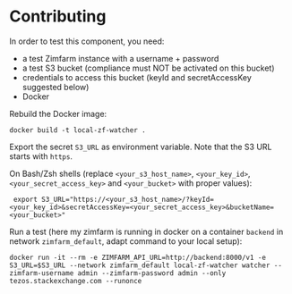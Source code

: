 # Contributing

In order to test this component, you need:
- a test Zimfarm instance with a username + password
- a test S3 bucket  (compliance must NOT be activated on this bucket)
- credentials to access this bucket (keyId and secretAccessKey suggested below)
- Docker

Rebuild the Docker image:

```
docker build -t local-zf-watcher .
```

Export the secret `S3_URL` as environment variable. Note that the S3 URL starts with `https`.


On Bash/Zsh shells (replace `<your_s3_host_name>`, `<your_key_id>`, `<your_secret_access_key>` and `<your_bucket>` with proper values):

```
 export S3_URL="https://<your_s3_host_name>/?keyId=<your_key_id>&secretAccessKey=<your_secret_access_key>&bucketName=<your_bucket>"
```

Run a test (here my zimfarm is running in docker on a container `backend` in network `zimfarm_default`, adapt command to your local setup):
```
docker run -it --rm -e ZIMFARM_API_URL=http://backend:8000/v1 -e S3_URL=$S3_URL --network zimfarm_default local-zf-watcher watcher --zimfarm-username admin --zimfarm-password admin --only tezos.stackexchange.com --runonce
```
